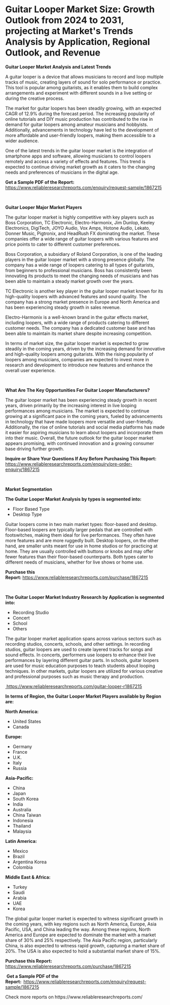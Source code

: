<p><h1>Guitar Looper Market Size: Growth Outlook from 2024 to 2031, projecting at Market's Trends Analysis by Application, Regional Outlook, and Revenue</h1></p><p><strong>Guitar Looper Market Analysis and Latest Trends</strong></p>
<p><p>A guitar looper is a device that allows musicians to record and loop multiple tracks of music, creating layers of sound for solo performance or practice. This tool is popular among guitarists, as it enables them to build complex arrangements and experiment with different sounds in a live setting or during the creative process.</p><p>The market for guitar loopers has been steadily growing, with an expected CAGR of 12.9% during the forecast period. The increasing popularity of online tutorials and DIY music production has contributed to the rise in demand for guitar loopers among amateur musicians and hobbyists. Additionally, advancements in technology have led to the development of more affordable and user-friendly loopers, making them accessible to a wider audience.</p><p>One of the latest trends in the guitar looper market is the integration of smartphone apps and software, allowing musicians to control loopers remotely and access a variety of effects and features. This trend is expected to continue driving market growth as it caters to the changing needs and preferences of musicians in the digital age.</p></p>
<p><strong>Get a Sample PDF of the Report:&nbsp;</strong> <a href="https://www.reliableresearchreports.com/enquiry/request-sample/1867215">https://www.reliableresearchreports.com/enquiry/request-sample/1867215</a></p>
<p>&nbsp;</p>
<p><strong>Guitar Looper Major Market Players</strong></p>
<p><p>The guitar looper market is highly competitive with key players such as Boss Corporation, TC Electronic, Electro-Harmonix, Jim Dunlop, Keeley Electronics, DigiTech, JOYO Audio, Vox Amps, Hotone Audio, Lekato, Donner Music, Pigtronix, and HeadRush FX dominating the market. These companies offer a wide range of guitar loopers with various features and price points to cater to different customer preferences.</p><p>Boss Corporation, a subsidiary of Roland Corporation, is one of the leading players in the guitar looper market with a strong presence globally. The company has a wide range of loopers catering to all types of guitarists, from beginners to professional musicians. Boss has consistently been innovating its products to meet the changing needs of musicians and has been able to maintain a steady market growth over the years.</p><p>TC Electronic is another key player in the guitar looper market known for its high-quality loopers with advanced features and sound quality. The company has a strong market presence in Europe and North America and has been experiencing steady growth in sales revenue.</p><p>Electro-Harmonix is a well-known brand in the guitar effects market, including loopers, with a wide range of products catering to different customer needs. The company has a dedicated customer base and has been able to maintain its market share despite increasing competition.</p><p>In terms of market size, the guitar looper market is expected to grow steadily in the coming years, driven by the increasing demand for innovative and high-quality loopers among guitarists. With the rising popularity of loopers among musicians, companies are expected to invest more in research and development to introduce new features and enhance the overall user experience.</p></p>
<p>&nbsp;</p>
<p><strong>What Are The Key Opportunities For Guitar Looper Manufacturers?</strong></p>
<p><p>The guitar looper market has been experiencing steady growth in recent years, driven primarily by the increasing interest in live looping performances among musicians. The market is expected to continue growing at a significant pace in the coming years, fueled by advancements in technology that have made loopers more versatile and user-friendly. Additionally, the rise of online tutorials and social media platforms has made it easier for aspiring musicians to learn about loopers and incorporate them into their music. Overall, the future outlook for the guitar looper market appears promising, with continued innovation and a growing consumer base driving further growth.</p></p>
<p><strong>Inquire or Share Your Questions If Any Before Purchasing This Report:</strong> <a href="https://www.reliableresearchreports.com/enquiry/pre-order-enquiry/1867215">https://www.reliableresearchreports.com/enquiry/pre-order-enquiry/1867215</a></p>
<p>&nbsp;</p>
<p><strong>Market Segmentation</strong></p>
<p><strong>The Guitar Looper Market Analysis by types is segmented into:</strong></p>
<p><ul><li>Floor Based Type</li><li>Desktop Type</li></ul></p>
<p><p>Guitar loopers come in two main market types: floor-based and desktop. Floor-based loopers are typically larger pedals that are controlled with footswitches, making them ideal for live performances. They often have more features and are more ruggedly built. Desktop loopers, on the other hand, are smaller units meant for use in home studios or for practicing at home. They are usually controlled with buttons or knobs and may offer fewer features than their floor-based counterparts. Both types cater to different needs of musicians, whether for live shows or home use.</p></p>
<p><strong>Purchase this Report:&nbsp;</strong><a href="https://www.reliableresearchreports.com/purchase/1867215">https://www.reliableresearchreports.com/purchase/1867215</a></p>
<p>&nbsp;</p>
<p><strong>The Guitar Looper Market Industry Research by Application is segmented into:</strong></p>
<p><ul><li>Recording Studio</li><li>Concert</li><li>School</li><li>Others</li></ul></p>
<p><p>The guitar looper market application spans across various sectors such as recording studios, concerts, schools, and other settings. In recording studios, guitar loopers are used to create layered tracks for songs and sound effects. In concerts, performers use loopers to enhance their live performances by layering different guitar parts. In schools, guitar loopers are used for music education purposes to teach students about looping techniques. In other markets, guitar loopers are utilized for various creative and professional purposes such as music therapy and production.</p></p>
<p><a href="https://www.reliableresearchreports.com/guitar-looper-r1867215">&nbsp;https://www.reliableresearchreports.com/guitar-looper-r1867215</a></p>
<p><strong>In terms of Region, the Guitar Looper Market Players available by Region are:</strong></p>
<p>
    <p> <strong> North America: </strong>
        <ul>
            <li>United States</li>
            <li>Canada</li>
        </ul>
        </p> 
    <p> <strong> Europe: </strong>
        <ul>
            <li>Germany</li>
            <li>France</li>
            <li>U.K.</li>
            <li>Italy</li>
            <li>Russia</li>
        </ul>
        </p> 
    <p> <strong> Asia-Pacific: </strong>
        <ul>
            <li>China</li>
            <li>Japan</li>
            <li>South Korea</li>
            <li>India</li>
            <li>Australia</li>
            <li>China Taiwan</li>
            <li>Indonesia</li>
            <li>Thailand</li>
            <li>Malaysia</li>
        </ul>
        </p> 
    <p> <strong> Latin America: </strong>
        <ul>
            <li>Mexico</li>
            <li>Brazil</li>
            <li>Argentina Korea</li>
            <li>Colombia</li>
        </ul>
        </p> 
    <p> <strong> Middle East & Africa: </strong>
        <ul>
            <li>Turkey</li>
            <li>Saudi</li>
            <li>Arabia</li>
            <li>UAE</li>
            <li>Korea</li>
        </ul>
    </p>
    </p>
<p><p>The global guitar looper market is expected to witness significant growth in the coming years, with key regions such as North America, Europe, Asia Pacific, USA, and China leading the way. Among these regions, North America and Europe are expected to dominate the market with a market share of 30% and 25% respectively. The Asia Pacific region, particularly China, is also expected to witness rapid growth, capturing a market share of 20%. The USA is also expected to hold a substantial market share of 15%.</p></p>
<p><strong>Purchase this Report: </strong><a href="https://www.reliableresearchreports.com/purchase/1867215">https://www.reliableresearchreports.com/purchase/1867215</a></p>
<p>&nbsp;<strong>Get a Sample PDF of the Report:&nbsp;&nbsp;</strong><a href="https://www.reliableresearchreports.com/enquiry/request-sample/1867215">https://www.reliableresearchreports.com/enquiry/request-sample/1867215</a></p>
<p><strong></strong></p>
<p>Check more reports on https://www.reliableresearchreports.com/</p>